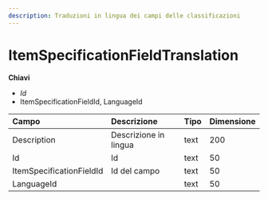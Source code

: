 ```yaml
---
description: Traduzioni in lingua dei campi delle classificazioni
---
```


# ItemSpecificationFieldTranslation

**Chiavi**

* _Id_
* ItemSpecificationFieldId, LanguageId

| Campo | Descrizione | Tipo | Dimensione |
| :--- | :--- | :--- | :--- |
| Description | Descrizione in lingua | text | 200 |
| Id | Id | text | 50 |
| ItemSpecificationFieldId | Id del campo | text | 50 |
| LanguageId |  | text | 50 |

